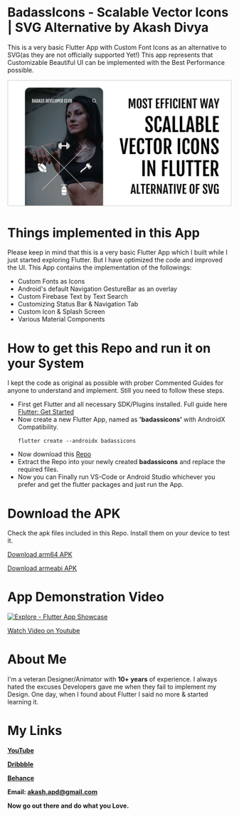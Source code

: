 # BadassIcons - Scalable Vector Icons | SVG Alternative by Akash Divya

This is a very basic Flutter App with Custom Font Icons as an alternative to SVG(as they are not officially supported Yet!)
This app represents that Customizable Beautiful UI can be implemented with the Best Performance possible.

![Banner Image](https://raw.githubusercontent.com/AkashDivya/BadassIcons-Flutter-Custom-Font-Icons/master/images/SVG-Icons-in-Flutter.jpg)

# Things implemented in this App

Please keep in mind that this is a very basic Flutter App which I built while I just started exploring Flutter. But I have optimized the code and improved the UI.
This App contains the implementation of the followings:
  - Custom Fonts as Icons
  - Android's default Navigation GestureBar as an overlay
  - Custom Firebase Text by Text Search
  - Customizing Status Bar & Navigation Tab
  - Custom Icon & Splash Screen
  - Various Material Components

# How to get this Repo and run it on your System

I kept the code as original as possible with prober Commented Guides for anyone to understand and implement. Still you need to follow these steps.
  - First get Flutter and all necessary SDK/Plugins installed. Full guide here [Flutter: Get Started](https://flutter.dev/docs/get-started/install)
  - Now create a new Flutter App, named as **'badassicons'** with AndroidX Compatibility.
    ```
    flutter create --androidx badassicons
    ```
  - Now download this [Repo](https://codeload.github.com/AkashDivya/BadassIcons-Flutter-Custom-Font-Icons/zip/master)
  - Extract the Repo into your newly created **badassicons** and replace the required files.
  - Now you can Finally run VS-Code or Android Studio whichever you prefer and get the flutter packages and just run the App.
  
# Download the APK

Check the apk files included in this Repo. Install them on your device to test it.

  [Download arm64 APK](https://raw.githubusercontent.com/AkashDivya/BadassIcons-Flutter-Custom-Font-Icons/master/release%20builds/app-arm64-v8a-release.apk)
  
  [Download armeabi APK](https://raw.githubusercontent.com/AkashDivya/BadassIcons-Flutter-Custom-Font-Icons/master/release%20builds/app-armeabi-v7a-release.apk)


# App Demonstration Video

  [![Explore - Flutter App Showcase](https://img.youtube.com/vi/19raxM3hTLo/0.jpg)](https://youtu.be/19raxM3hTLo)
  
  [Watch Video on Youtube](https://youtu.be/19raxM3hTLo)

# About Me

I'm a veteran Designer/Animator with **10+ years** of experience. I always hated the excuses Developers gave me when they fail to implement my Design. One day, when I found about Flutter I said no more & started learning it.

# My Links

**[YouTube](https://www.youtube.com/channel/UCo7mhMbZXaNgpyT7gM6mWDQ)**

**[Dribbble](https://www.dribbble.com/akashdivya)**

**[Behance](https://www.behance.net/akashdivya)**

**Email: akash.apd@gmail.com**

**Now go out there and do what you Love.**
